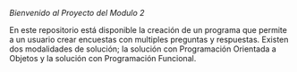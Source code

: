 *Bienvenido al Proyecto del Modulo 2*

En este repositorio está disponible la creación de un programa que permite a un usuario crear encuestas con multiples preguntas y respuestas. 
Existen dos modalidades de solución; la solución con Programación Orientada a Objetos y la solución con Programación Funcional. 
